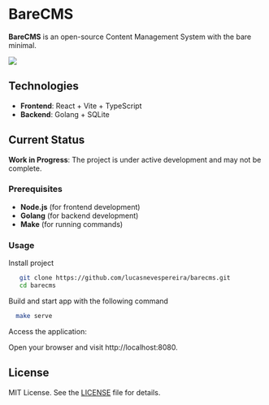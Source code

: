 # BareCMS

**BareCMS** is an open-source Content Management System with the bare minimal.

![](assets/rec.gif)

## Technologies

- **Frontend**: React + Vite + TypeScript
- **Backend**: Golang + SQLite

## Current Status

**Work in Progress**: The project is under active development and may not be complete. 

### Prerequisites

- **Node.js** (for frontend development)
- **Golang** (for backend development)
- **Make** (for running commands)

### Usage

Install project
```sh
   git clone https://github.com/lucasnevespereira/barecms.git
   cd barecms
```


Build and start app with the following command
```sh
  make serve
```

Access the application:

Open your browser and visit http://localhost:8080.
   


## License
MIT License. See the [LICENSE](LICENSE) file for details.

